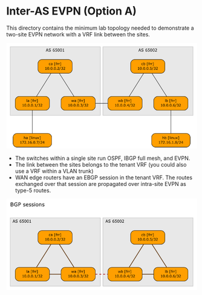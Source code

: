# Inter-AS EVPN (Option A)

This directory contains the minimum lab topology needed to demonstrate a two-site EVPN network with a VRF link between the sites.

![](inter-as-topology.png)

* The switches within a single site run OSPF, IBGP full mesh, and EVPN.
* The link between the sites belongs to the tenant VRF (you could also use a VRF within a VLAN trunk)
* WAN edge routers have an EBGP session in the tenant VRF. The routes exchanged over that session are propagated over intra-site EVPN as type-5 routes.

![](inter-as-bgp.png)
